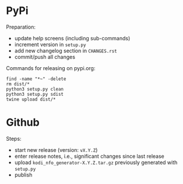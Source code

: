 # PyPi

Preparation:

* update help screens (including sub-commands)
* increment version in `setup.py`
* add new changelog section in `CHANGES.rst`
* commit/push all changes

Commands for releasing on pypi.org:

```
find -name "*~" -delete
rm dist/*
python3 setup.py clean
python3 setup.py sdist
twine upload dist/*
```


# Github

Steps:

* start new release (version: `vX.Y.Z`)
* enter release notes, i.e., significant changes since last release
* upload `kodi_nfo_generator-X.Y.Z.tar.gz` previously generated with `setup.py`
* publish
